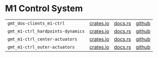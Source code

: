 # M1 Control System

|||||
|-|-|-|-|
| `gmt_dos-clients_m1-ctrl`| [crates.io](https://crates.io/crates/gmt_dos-clients_m1-ctrl) | [docs.rs](https://docs.rs/gmt_dos-clients_m1-ctrl) | [github](https://github.com/rconan/dos-actors/tree/main/clients/m1-ctrl) |
| `gmt_m1-ctrl_hardpoints-dynamics`| [crates.io](https://crates.io/crates/gmt_m1-ctrl_hardpoints-dynamics) | [docs.rs](https://docs.rs/gmt_m1-ctrl_hardpoints-dynamics) | [github](https://github.com/rconan/m1-ctrl/tree/main/hardpoints) |
| `gmt_m1-ctrl_center-actuators`| [crates.io](https://crates.io/crates/gmt_m1-ctrl_center-actuators) | [docs.rs](https://docs.rs/gmt_m1-ctrl_center-actuators) | [github](https://github.com/rconan/m1-ctrl/tree/main/actuators/center) |
| `gmt_m1-ctrl_outer-actuators`| [crates.io](https://crates.io/crates/gmt_m1-ctrl_outer-actuators) | [docs.rs](https://docs.rs/gmt_m1-ctrl_outer-actuators) | [github](https://github.com/rconan/m1-ctrl/tree/main/actuators/outer) |